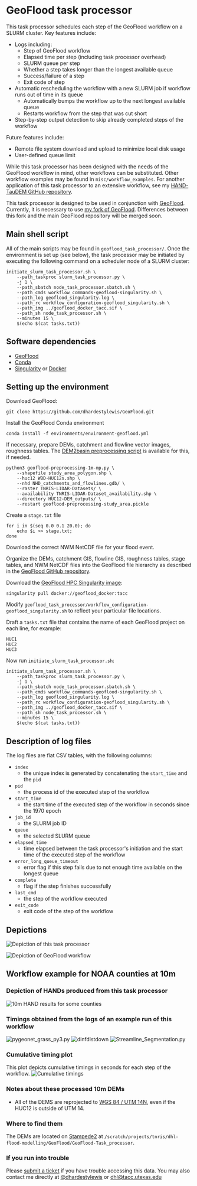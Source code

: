 # GeoFlood task processor
This task processor schedules each step of the GeoFlood workflow on a SLURM cluster. Key features include:
* Logs including:
    * Step of GeoFlood workflow
    * Elapsed time per step (including task processor overhead)
    * SLURM queue per step
    * Whether a step takes longer than the longest available queue
    * Success/failure of a step
    * Exit code of step
* Automatic rescheduling the workflow with a new SLURM job if workflow runs out of time in its queue
    * Automatically bumps the workflow up to the next longest available queue
    * Restarts workflow from the step that was cut short
* Step-by-step output detection to skip already completed steps of the workflow

Future features include:
* Remote file system download and upload to minimize local disk usage
* User-defined queue limit

While this task processor has been designed with the needs of the GeoFlood workflow in mind, other workflows can be substituted.
Other workflow examples may be found in `misc/workflow_examples`.
For another application of this task processor to an extensive workflow, see my [HAND-TauDEM GitHub repository](https://github.com/dhardestylewis/HAND-TauDEM).

This task processor is designed to be used in conjunction with [GeoFlood](https://github.com/passaH2O/GeoFlood).
Currently, it is necessary to use [my fork of GeoFlood](https://github.com/dhardestylewis/GeoFlood).
Differences between this fork and the main GeoFlood repository will be merged soon.

## Main shell script
All of the main scripts may be found in `geoflood_task_processor/`.
Once the environment is set up (see below), the task processor may be initiated by executing the following command on a scheduler node of a SLURM cluster:
```
initiate_slurm_task_processor.sh \
    --path_taskproc slurm_task_processor.py \
    -j 1 \
    --path_sbatch node_task_processor.sbatch.sh \
    --path_cmds workflow_commands-geoflood-singularity.sh \
    --path_log geoflood_singularity.log \
    --path_rc workflow_configuration-geoflood_singularity.sh \
    --path_img ../geoflood_docker_tacc.sif \
    --path_sh node_task_processor.sh \
    --minutes 15 \
    $(echo $(cat tasks.txt))
```

## Software dependencies
* [GeoFlood](https://github.com/dhardestylewis/GeoFlood)
* [Conda](https://conda.io/projects/conda/en/latest/user-guide/install/linux.html)
* [Singularity](https://sylabs.io/guides/3.0/user-guide/installation.html) or [Docker](https://docs.docker.com/engine/install/centos/)

## Setting up the environment
Download GeoFlood:
```
git clone https://github.com/dhardestylewis/GeoFlood.git
```
Install the GeoFlood Conda environment
```
conda install -f environments/environment-geoflood.yml
```
If necessary, prepare DEMs, catchment and flowline vector images, roughness tables. The [DEM2basin preprocessing script](https://github.com/dhardestylewis/DEM2basin) is available for this, if needed.
```
python3 geoflood-preprocessing-1m-mp.py \
    --shapefile study_area_polygon.shp \
    --huc12 WBD-HUC12s.shp \
    --nhd NHD_catchments_and_flowlines.gdb/ \
    --raster TNRIS-LIDAR-Datasets/ \
    --availability TNRIS-LIDAR-Dataset_availability.shp \
    --directory HUC12-DEM_outputs/ \
    --restart geoflood-preprocessing-study_area.pickle
```
Create a `stage.txt` file
```
for i in $(seq 0.0 0.1 20.0); do
    echo $i >> stage.txt;
done
```
Download the correct NWM NetCDF file for your flood event.

Organize the DEMs, catchment GIS, flowline GIS, roughness tables, stage tables, and NWM NetCDF files into the GeoFlood file hierarchy as described in the [GeoFlood GitHub repository](https://github.com/dhardestylewis/GeoFlood).

Download the [GeoFlood HPC Singularity image](https://hub.docker.com/r/dhardestylewis/geoflood_docker):
```
singularity pull docker://geoflood_docker:tacc
```

Modify `geoflood_task_processor/workflow_configuration-geoflood_singularity.sh` to reflect your particular file locations.

Draft a `tasks.txt` file that contains the name of each GeoFlood project on each line, for example:
```
HUC1
HUC2
HUC3
```

Now run `initiate_slurm_task_processor.sh`:
```
initiate_slurm_task_processor.sh \
    --path_taskproc slurm_task_processor.py \
    -j 1 \
    --path_sbatch node_task_processor.sbatch.sh \
    --path_cmds workflow_commands-geoflood-singularity.sh \
    --path_log geoflood_singularity.log \
    --path_rc workflow_configuration-geoflood_singularity.sh \
    --path_img ../geoflood_docker_tacc.sif \
    --path_sh node_task_processor.sh \
    --minutes 15 \
    $(echo $(cat tasks.txt))
```

## Description of log files
The log files are flat CSV tables, with the following columns:
* `index`
    * the unique index is generated by concatenating the `start_time` and the `pid`
* `pid`
    * the process id of the executed step of the workflow
* `start_time`
    * the start time of the executed step of the workflow in seconds since the 1970 epoch
* `job_id`
    * the SLURM job ID
* `queue`
    * the selected SLURM queue
* `elapsed_time`
    * time elapsed between the task processor's initiation and the start time of the executed step of the workflow
* `error_long_queue_timeout`
    * error flag if this step fails due to not enough time available on the longest queue
* `complete`
    * flag if the step finishes successfully
* `last_cmd`
    * the step of the workflow executed
* `exit_code`
    * exit code of the step of the workflow

## Depictions

![Depiction of this task processor](https://github.com/dhardestylewis/GeoFlood-Task_processor/blob/main/images/GeoFlood-Task_processor-quality.jpg)

![Depiction of GeoFlood workflow](https://github.com/dhardestylewis/GeoFlood-Task_processor/blob/main/images/GeoFlood_Singularity-Workflow-quality.jpg)

## Workflow example for NOAA counties at 10m

### Depiction of HANDs produced from this task processor

![10m HAND results for some counties](https://github.com/dhardestylewis/GeoFlood-Task_processor/blob/main/images/HANDs_depicted.png)

### Timings obtained from the logs of an example run of this workflow

![pygeonet_grass_py3.py](https://github.com/dhardestylewis/GeoFlood-Task_processor/blob/main/images/NOAA-10m-Final_flowlines-pygeonet_grass_py3.py.png)
![dinfdistdown](https://github.com/dhardestylewis/GeoFlood-Task_processor/blob/main/images/NOAA-10m-Final_flowlines-dinfdistdown.png)
![Streamline_Segmentation.py](https://github.com/dhardestylewis/GeoFlood-Task_processor/blob/main/images/NOAA-10m-Final_flowlines-Streamline_Segmentation.py.png)

### Cumulative timing plot

This plot depicts cumulative timings in seconds for each step of the workflow.
![Cumulative timings](https://github.com/dhardestylewis/GeoFlood-Task_processor/blob/main/images/NOAA-10m-Final_flowlines-Cumulative_command_timings.png)

### Notes about these processed 10m DEMs
* All of the DEMS are reprojected to [WGS 84 / UTM 14N](https://epsg.io/32614), even if the HUC12 is outside of UTM 14.
### Where to find them
The DEMs are located on [Stampede2](https://www.tacc.utexas.edu/systems/stampede2) at `/scratch/projects/tnris/dhl-flood-modelling/GeoFlood/GeoFlood-Task_processor`.
### If you run into trouble
Please [submit a ticket](https://portal.tacc.utexas.edu/tacc-consulting) if you have trouble accessing this data. You may also contact me directly at [@dhardestylewis](https://github.com/dhardestylewis) or <dhl@tacc.utexas.edu>


